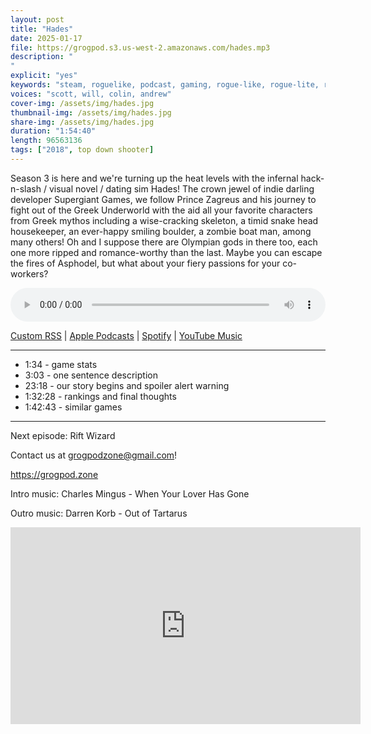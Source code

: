 ```yaml
---
layout: post
title: "Hades"
date: 2025-01-17
file: https://grogpod.s3.us-west-2.amazonaws.com/hades.mp3
description: "
"
explicit: "yes" 
keywords: "steam, roguelike, podcast, gaming, rogue-like, rogue-lite, roguelite"
voices: "scott, will, colin, andrew"
cover-img: /assets/img/hades.jpg
thumbnail-img: /assets/img/hades.jpg
share-img: /assets/img/hades.jpg
duration: "1:54:40"
length: 96563136 
tags: ["2018", top down shooter]
---
```


Season 3 is here and we're turning up the heat levels with the infernal hack-n-slash / visual novel / dating sim Hades! The crown jewel of indie darling developer Supergiant Games, we follow Prince Zagreus and his journey to fight out of the Greek Underworld with the aid all your favorite characters from Greek mythos including a wise-cracking skeleton, a timid snake head housekeeper, an ever-happy smiling boulder, a zombie boat man, among many others! Oh and I suppose there are Olympian gods in there too, each one more ripped and romance-worthy than the last. Maybe you can escape the fires of Asphodel, but what about your fiery passions for your co-workers?

<div class="container">
  <audio controls style="width: 100%;">
    <source src="https://grogpod.s3.us-west-2.amazonaws.com/hades.mp3" type="audio/mpeg">
  </audio>
</div>

[Custom RSS](https://grogpod.zone/feed.xml) | [Apple Podcasts](https://podcasts.apple.com/us/podcast/grogpod/id1650474911) | [Spotify](https://open.spotify.com/show/655SEhPUWIC77oO3hILe0b) | [YouTube Music](https://music.youtube.com/playlist?list=PL-ShOmyMvd4jYFChE6tgj0JYG8RKK4xe0) 

---
* 1:34 - game stats
* 3:03 - one sentence description
* 23:18 - our story begins and spoiler alert warning
* 1:32:28 - rankings and final thoughts
* 1:42:43 - similar games

---


Next episode: Rift Wizard

Contact us at grogpodzone@gmail.com!

https://grogpod.zone

Intro music: Charles Mingus - When Your Lover Has Gone

Outro music: Darren Korb - Out of Tartarus

<div class="embed-responsive embed-responsive-16by9">
<iframe width="560" height="315" src="https://www.youtube.com/embed/vwWYMf7-Gqw" title="YouTube video player" frameborder="0" allow="accelerometer; autoplay; clipboard-write; encrypted-media; gyroscope; picture-in-picture" allowfullscreen></iframe>
</div>

